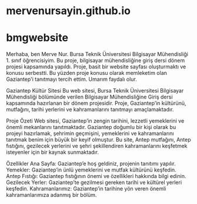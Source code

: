 # mervenursayin.github.io
# bmgwebsite
Merhaba, ben Merve Nur. Bursa Teknik Üniversitesi Bilgisayar Mühendisliği 1. sınıf öğrencisiyim. Bu proje, bilgisayar mühendisliğine giriş dersi dönem projesi kapsamında yapıldı. Proje, basit bir website sayfası oluşturmaktı ve konusu serbestti. Bu yüzden proje konusu olarak memleketim olan Gaziantep'i tanıtmayı tercih ettim.
Umarım faydalı olur.

Gaziantep Kültür Sitesi
Bu web sitesi, Bursa Teknik Üniversitesi Bilgisayar Mühendisliği bölümünde verilen Bilgisayar Mühendisliğine Giriş dersi kapsamında hazırlanan bir dönem projesidir. Proje, Gaziantep’in kültürünü, mutfağını, tarihi yerlerini ve kahramanlarını tanıtmayı amaçlamaktadır.

Proje Özeti
Web sitesi, Gaziantep’in zengin tarihini, lezzetli yemeklerini ve önemli mekanlarını tanıtmaktadır. Gaziantep doğumlu bir kişi olarak bu projeyi hazırlamak, şehrimin geçmişini, yemeklerini ve kahramanlarını tanıtmak benim için büyük bir keyif olmuştur. Bu site, Antep mutfağını, Antep fıstığını, gezilecek yerlerini ve şehri şekillendiren kahramanlarını keşfetmek isteyenler için bir kaynak sunmaktadır.

Özellikler
Ana Sayfa: Gaziantep’e hoş geldiniz, projenin tanıtımı yapılır.
Yemekler: Gaziantep’in ünlü yemeklerini ve mutfak kültürünü keşfedin.
Antep Fıstığı: Gaziantep fıstığının önemi ve özellikleri hakkında bilgi edinin.
Gezilecek Yerler: Gaziantep’te gezilmesi gereken tarihi ve kültürel yerleri keşfedin.
Kahramanlarımız: Gaziantep’in tarihine yön veren önemli kahramanlarımıza adanmış bir bölüm.
